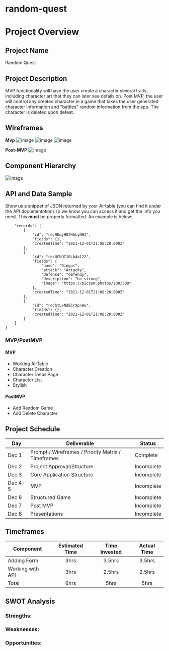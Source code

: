 # random-quest
# Project Overview

## Project Name

Random Quest

## Project Description

MVP functionality will have the user create a character several traits, including character art that they can later see details on. Post MVP, the user will control any created character in a game that takes the user generated character information and "battles" random information from the app. The character is deleted upon defeat.

## Wireframes
**Mvp**
![image](https://user-images.githubusercontent.com/9029262/144320365-64b19f06-34a5-4c38-8a64-4bcf2ec38eaf.png)
![image](https://user-images.githubusercontent.com/9029262/144321085-1971a514-878d-4f44-b16f-e1b89a52686a.png)
![image](https://user-images.githubusercontent.com/9029262/144320520-b131ccae-7b8f-4212-aa30-dc897a5326ee.png)

**Post-MVP**
![image](https://user-images.githubusercontent.com/9029262/144320868-0ec7f568-5ae6-4c0d-949e-9e0e73c28268.png)


## Component Hierarchy
![image](https://user-images.githubusercontent.com/9029262/144319995-c36ab49e-94b4-407b-8509-a2cbaea68b83.png)

## API and Data Sample

Show us a snippet of JSON returned by your Airtable (you can find it under the API documentation) so we know you can access it and get the info you need. This __must__ be properly formatted. An example is below:

```j{
    "records": [
        {
            "id": "rec9DqyH87HbLyNHI",
            "fields": {},
            "createdTime": "2021-12-01T21:08:20.000Z"
        },
        {
            "id": "recUCbQI10Lb4al22",
            "fields": {
                "name": "Dingus",
                "attack": "Attacky",
                "defense": "defendy",
                "description": "he strong",
                "image": "https://picsum.photos/200/300"
            },
            "createdTime": "2021-12-01T21:08:20.000Z"
        },
        {
            "id": "rechtLeNdECrXpnHw",
            "fields": {},
            "createdTime": "2021-12-01T21:08:20.000Z"
        }
    ]
}
```

### MVP/PostMVP

#### MVP 

- Working AirTable
- Character Creation 
- Character Detail Page 
- Character List
- Stylish 

#### PostMVP  

- Add Random Game
- Add Delete Character

## Project Schedule

|  Day | Deliverable | Status
|---|---| ---|
|Dec 1| Prompt / Wireframes / Priority Matrix / Timeframes | Complete
|Dec 2| Project Approval/Structure | Incomplete
|Dec 3| Core Application Structure | Incomplete
|Dec 4-5| MVP | Incomplete
|Dec 6| Structured Game  | Incomplete
|Dec 7| Post MVP | Incomplete
|Dec 8| Presentations | Incomplete

## Timeframes


| Component | Estimated Time | Time Invested | Actual Time |
| --- | :---: | :---: | :---: |
| Adding Form | 3hrs| 3.5hrs | 3.5hrs |
| Working with API | 3hrs| 2.5hrs | 2.5hrs |
| Total |  6hrs| 5hrs | 5hrs |

## SWOT Analysis

### Strengths:

### Weaknesses:

### Opportunities:
